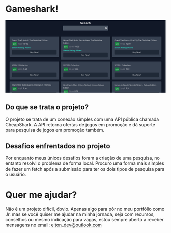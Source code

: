 # Gameshark!
![Imagem da aplicação na web](./design/main-screenshot.png)
## Do que se trata o projeto?
O projeto se trata de um conexão simples com uma API pública chamada CheapShark. A API retorna ofertas de jogos em promoção e dá suporte para pesquisa de jogos em promoção também.
## Desafios enfrentados no projeto
Por enquanto meus únicos desafios foram a criação de uma pesquisa, no entanto resolvi o problema de forma local. Procuro uma forma mais simples de fazer um fetch após a submissão para ter os dois tipos de pesquisa para o usuário.

# Quer me ajudar?
Não é um projeto difícil, óbvio. Apenas algo para pôr no meu portfólio como Jr. mas se você quiser me ajudar na minha jornada, seja com recursos, conselhos ou mesmo indicação para vagas, estou sempre aberto a receber mensagens no email: elton_dev@outlook.com